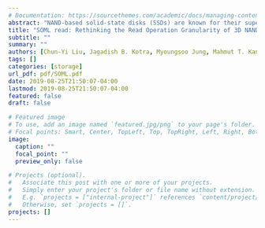 ```yaml
---
# Documentation: https://sourcethemes.com/academic/docs/managing-content/
abstract: "NAND-based solid-state disks (SSDs) are known for their superior random read/write performance due to the high degrees of multi-chip parallelism they exhibit. Currently, as the chip density increases dramatically, fewer 3D NAND chips are needed to build an SSD compared to the previous generation chips. As a result, SSDs can be made more compact. However, this decrease in the number of chips also results in reduced overall throughput, and prevents 3D NAND high density SSDs from being widely-adopted. We analyzed 600 storage workloads, and our analysis revealed that the small read operations suffer significant performance degradation due to reduced chip-level parallelism in newer 3D NAND SSDs. The main question is whether some of the inter-chip parallelism lost in these new SSDs (due to the reduced chip count) can be won back by enhancing intra-chip parallelism. Motivated by this question, we propose a novel SOML (Single-Operation-Multiple-Location) read operation, which can perform several small intra-chip read operations to different locations simultaneously, so that multiple requests can be serviced in parallel, thereby mitigating the parallelism-related bottlenecks. A corresponding SOML read scheduling algorithm is also proposed to fully utilize the SOML read. Our experimental results with various storage workloads indicate that, the SOML read-based SSD with 8 chips can outperform the baseline SSD with 16 chips."
title: "SOML read: Rethinking the Read Operation Granularity of 3D NAND SSDs, 24th ACM International Conference on Architectural Support for Programming Languages and Operating Systems (ASPLOS'19)"
subtitle: ""
summary: ""
authors: [Chun-Yi Liu, Jagadish B. Kotra, Myoungsoo Jung, Mahmut T. Kandemir, Chita R. Das]
tags: []
categories: [storage]
url_pdf: pdf/SOML.pdf
date: 2019-08-25T21:50:07-04:00
lastmod: 2019-08-25T21:50:07-04:00
featured: false
draft: false

# Featured image
# To use, add an image named `featured.jpg/png` to your page's folder.
# Focal points: Smart, Center, TopLeft, Top, TopRight, Left, Right, BottomLeft, Bottom, BottomRight.
image:
  caption: ""
  focal_point: ""
  preview_only: false

# Projects (optional).
#   Associate this post with one or more of your projects.
#   Simply enter your project's folder or file name without extension.
#   E.g. `projects = ["internal-project"]` references `content/project/deep-learning/index.md`.
#   Otherwise, set `projects = []`.
projects: []
---
```


